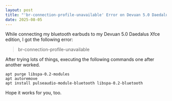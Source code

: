 ```yaml
---
layout: post
title: "'br-connection-profile-unavailable' Error on Devuan 5.0 Daedalus"
date: 2025-08-05
---
```


While connecting my bluetooth earbuds to my Devuan 5.0 Daedalus Xfce edition, I got the following error:

> br-connection-profile-unavailable

After trying lots of things, executing the following commands one after another worked.

```
apt purge libspa-0.2-modules
apt autoremove
apt install pulseaudio-module-bluetooth libspa-0.2-bluetooth
```   

Hope it works for you, too.